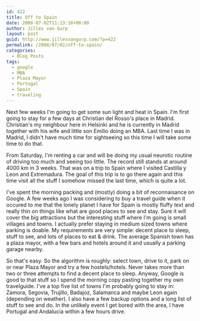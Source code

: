```yaml
---
id: 422
title: Off to Spain
date: 2008-07-02T11:13:18+00:00
author: Jilles van Gurp
layout: post
guid: http://www.jillesvangurp.com/?p=422
permalink: /2008/07/02/off-to-spain/
categories:
  - Blog Posts
tags:
  - google
  - MBA
  - Plaza Mayor
  - Portugal
  - Spain
  - traveling
---
```

Next few weeks I'm going to get some sun light and heat in Spain. I'm first going to stay for a few days at Christian del Rosso's place in Madrid. Christian's my neighbour here in Helsinki and he is currently in Madrid  together with his wife and little son Emilio doing an MBA. Last time I was in Madrid, I didn't have much time for sightseeing so this time I will take some time to do that.

From Saturday, I'm renting a car and will be doing my usual neurotic routine of driving too much and seeing too little. The record still stands at around 4000 km in 3 weeks. That was on a trip to Spain where I visited Castilla y Leon and Extremadura. The goal of this trip is to go there again and this time visit all the stuff I somehow missed the last time, which is quite a lot.

I've spent the morning packing and (mostly) doing a bit of reconnaisance on Google. A few weeks ago I was considering to buy a travel guide when it occured to me that the lonely planet I have for Spain is mostly fluffy text and really thin on things like what are good places to see and stay. Sure it will cover the big attractions but the interesting stuff where I'm going is small villages and towns. I actually prefer staying in medium sized towns where parking is doable. My requirements are very simple: decent place to sleep, stuff to see, and lots of places to eat & drink. The average Spanish town has a plaza mayor, with a few bars and hotels around it and usually a parking garage nearby.

So that's easy. So the algorithm is roughly: select town, drive to it, park on or near Plaza Mayor and try a few hostels/hotels. Never takes more than two or three attempts to find a decent place to sleep. Anyway, Google is good to that stuff so I spend the morning copy pasting together my own travelguide. I've a top five list of towns I'm probably going to stay in: Zamora, Segovia, Trujillo, Badajoz, Salamanca and maybe Leon again (depending on weather). I also have a few backup options and a long list of stuff to see and do. In the unlikely event I get bored with the area, I have Portugal and Andalucia within a few hours drive.